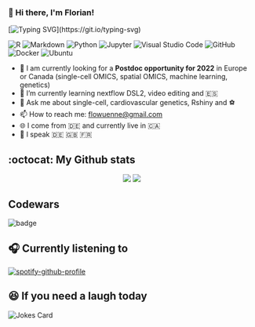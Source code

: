 ### 👋 Hi there, I'm Florian!
[![Typing SVG](https://readme-typing-svg.herokuapp.com?color=12A76E&lines=Welcome+to+my+profile!)](https://git.io/typing-svg)

<img alt="R" src="https://img.shields.io/badge/r-%23276DC3.svg?style=for-the-badge&logo=r&logoColor=white"/> <img alt="Markdown" src="https://img.shields.io/badge/markdown-%23000000.svg?style=for-the-badge&logo=markdown&logoColor=white"/> <img alt="Python" src="https://img.shields.io/badge/python-%2314354C.svg?style=for-the-badge&logo=python&logoColor=white"/> <img alt="Jupyter" src="https://img.shields.io/badge/Jupyter-%23F37626.svg?style=for-the-badge&logo=Jupyter&logoColor=white" /> <img alt="Visual Studio Code" src="https://img.shields.io/badge/VisualStudioCode-0078d7.svg?style=for-the-badge&logo=visual-studio-code&logoColor=white"/> <img alt="GitHub" src="https://img.shields.io/badge/github-%23121011.svg?style=for-the-badge&logo=github&logoColor=white"/> <img alt="Docker" src="https://img.shields.io/badge/docker-%230db7ed.svg?style=for-the-badge&logo=docker&logoColor=white"/> <img alt="Ubuntu" src="https://img.shields.io/badge/Ubuntu-E95420?style=for-the-badge&logo=ubuntu&logoColor=white" />


- 🤝 I am currently looking for a **Postdoc opportunity for 2022** in Europe or Canada (single-cell OMICS, spatial OMICS, machine learning, genetics)
- 🌱 I’m currently learning nextflow DSL2, video editing and :es:
- 💬 Ask me about single-cell, cardiovascular genetics, Rshiny and :soccer:
- 📫 How to reach me: flowuenne@gmail.com
- :globe_with_meridians: I come from :de: and currently live in :canada:
- :loudspeaker: I speak :de: :gb: :fr:

## :octocat: My Github stats

<p align="center">

<img src="https://github-readme-stats.vercel.app/api?username=flowuenne&count_private=true&show_icons=true&theme=vue&hide_title=True">
<img src="https://github-readme-stats.vercel.app/api/top-langs/?username=flowuenne&hide=html&theme=vue&layout=compact">

</p>

## Codewars

![badge](https://www.codewars.com/users/FloWuenne/badges/large)

## :headphones: Currently listening to 

[![spotify-github-profile](https://spotify-github-profile.vercel.app/api/view?uid=flowuenne&cover_image=true&theme=novatorem)](https://github.com/kittinan/spotify-github-profile)

## :laughing: If you need a laugh today

<!-- HTML -->
![Jokes Card](https://readme-jokes.vercel.app/api?theme=vue)


<!--
**FloWuenne/flowuenne** is a ✨ _special_ ✨ repository because its `README.md` (this file) appears on your GitHub profile.

Here are some ideas to get you started:

- 🔭 I’m currently working on ...
- 👯 I’m looking to collaborate on ...
- 🤔 I’m looking for help with ...
- 💬 Ask me about ...
- 📫 How to reach me: ...
- 😄 Pronouns: ...
- ⚡ Fun fact: ...
-->
